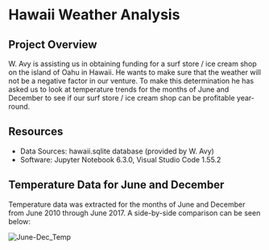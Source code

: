 # Hawaii Weather Analysis

## Project Overview
W. Avy is assisting us in obtaining funding for a surf store / ice cream shop on the island of Oahu in Hawaii. He wants to make sure that the weather will not be a negative factor in our venture. To make this determination he has asked us to look at temperature trends for the months of June and December to see if our surf store / ice cream shop can be profitable year-round.

## Resources
- Data Sources: hawaii.sqlite database (provided by W. Avy)
- Software: Jupyter Notebook 6.3.0, Visual Studio Code 1.55.2

## Temperature Data for June and December

Temperature data was extracted for the months of June and December from June 2010 through June 2017. A side-by-side comparison can be seen below:

![June-Dec_Temp](https://user-images.githubusercontent.com/78807451/122454084-f77b2500-cf78-11eb-83ab-04e8b3a85478.png)
